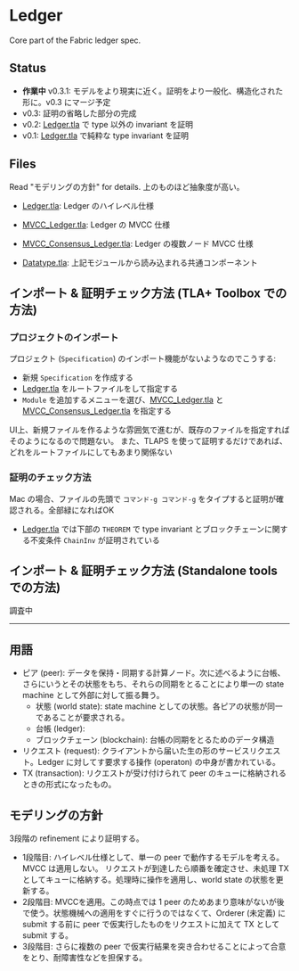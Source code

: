 # Ledger 

Core part of the Fabric ledger spec.

## Status

- **作業中** v0.3.1: モデルをより現実に近く。証明をより一般化、構造化された形に。v0.3 にマージ予定
- v0.3: 証明の省略した部分の完成
- v0.2: [Ledger.tla](Ledger.tla) で type 以外の invariant を証明
- v0.1: [Ledger.tla](Ledger.tla) で純粋な type invariant を証明

## Files

Read "モデリングの方針" for details. 上のものほど抽象度が高い。

- [Ledger.tla](Ledger.tla): Ledger のハイレベル仕様
- [MVCC_Ledger.tla](MVCC_Ledger.tla): Ledger の MVCC 仕様
- [MVCC_Consensus_Ledger.tla](MVCC_Consensus_Ledger.tla): Ledger の複数ノード MVCC 仕様

- [Datatype.tla](Datatype.tla): 上記モジュールから読み込まれる共通コンポーネント

## インポート & 証明チェック方法 (TLA+ Toolbox での方法)

### プロジェクトのインポート

プロジェクト (`Specification`) のインポート機能がないようなのでこうする:

- 新規 `Specification` を作成する
-  [Ledger.tla](Ledger.tla) をルートファイルをして指定する
- `Module` を追加するメニューを選び、[MVCC_Ledger.tla](MVCC_Ledger.tla) と [MVCC_Consensus_Ledger.tla](MVCC_Consensus_Ledger.tla) を指定する

UI上、新規ファイルを作るような雰囲気で進むが、既存のファイルを指定すればそのようになるので問題ない。
また、TLAPS を使って証明するだけであれば、どれをルートファイルにしてもあまり関係ない

### 証明のチェック方法

Mac の場合、ファイルの先頭で `コマンド-g コマンド-g` をタイプすると証明が確認される。全部緑になればOK

- [Ledger.tla](Ledger.tla) では下部の `THEOREM` で type invariant とブロックチェーンに関する不変条件 `ChainInv` が証明されている

## インポート & 証明チェック方法 (Standalone tools での方法)

調査中

----

## 用語

- ピア (peer): データを保持・同期する計算ノード。次に述べるように台帳、さらにいうとその状態をもち、それらの同期をとることにより単一の state machine として外部に対して振る舞う。
  - 状態 (world state): state machine としての状態。各ピアの状態が同一であることが要求される。
  - 台帳 (ledger):
  - ブロックチェーン (blockchain): 台帳の同期をとるためのデータ構造
- リクエスト (request): クライアントから届いた生の形のサービスリクエスト。Ledger に対してす要求する操作 (operaton) の中身が書かれている。
- TX (transaction): リクエストが受け付けられて peer のキューに格納されるときの形式になったもの。

## モデリングの方針

3段階の refinement により証明する。

- 1段階目: ハイレベル仕様として、単一の peer で動作するモデルを考える。MVCC は適用しない。
リクエストが到達したら順番を確定させ、未処理 TX としてキューに格納する。処理時に操作を適用し、world state の状態を更新する。
- 2段階目: MVCCを適用。この時点では 1 peer のためあまり意味がないが後で使う。状態機械への適用をすぐに行うのではなくて、Orderer (未定義) に submit する前に peer で仮実行したものをリクエストに加えて TX として submit する。
- 3段階目: さらに複数の peer で仮実行結果を突き合わせることによって合意をとり、耐障害性などを担保する。

